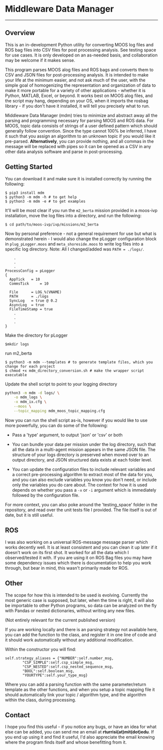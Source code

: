 # Middleware Data Manager

---

## Overview
This is an in-development Python utility for converting MOOS log files and ROS bag files into CSV files for post processing analysis. See testing space for use cases. It is only developed on an as-needed basis, and collaboration may be welcome if it makes sense. 

This program parses MOOS alog files and ROS bags and converts them to CSV and JSON files for post-processing analysis. It is intended to make your life at the minimum easier, and not ask much of the user, with the simple goal of homogenizing the representation and organization of data to make it more portable for a variety of other applications - whether it is Python, MATLAB, Excel, or beyond. It works best on MOOS alog files, and the script may hang, depending on your OS, when it imports the rosbag library - if you don't have it installed, it will tell you precisely what to run. 

Middleware Data Manager (mdm) tries to minimize and abstract away all the parsing and programming necessary for parsing MOOS and ROS data. For MOOS, topic data consists of strings of a user defined pattern which should generally follow convention. Since the type cannot 100% be inferred, I have it such that you assign an algorithm to an unknown topic if you would like it pre-parsed. __Alternatively__, you can provide nothing, and all commas in the message will be replaced with pipes so it can be opened as a CSV in any other data analysis software and parse in post-processing. 

## Getting Started
You can download it and make sure it is installed correctly by running the following: 
```
$ pip3 install mdm
$ python3 -m mdm -h # to get help
$ python3 -m mdm -e # to get examples
```

It'll will be most clear if you run the `m2_berta` mission provided in a moos-ivp installation, move the log files into a directory, and run the following: 

```
$ cd path/to/moos-ivp/ivp/missions/m2_berta
```

Now by personal preference - not a general requirement for use but what is demonstrated herein - I would also change the pLogger configuration block in `plug_pLogger.moos` and `meta_shoreside.moos` to write log files into a specific log directory. 
Note: All I changed/added was `PATH = ./logs/`. 

```
    .
    .
    .
ProcessConfig = pLogger
{
  AppTick 	= 10
  CommsTick 	= 10
  
  File		= LOG_%(VNAME)
  PATH		= ./logs
  SyncLog 	= true @ 0.2
  AsyncLog 	= true
  FileTimeStamp = true
    .
    .
    .
}
```

Make the directory for pLogger

```
$mkdir logs
```

run m2_berta

```
$ python3 -m mdm --templates # to generate template files, which you change for each project
$ chmod +x mdm_directory_conversion.sh # make the wrapper script executable
```

Update the shell script to point to your logging directory

``` bash
python3 -m mdm -d logs/ \
    -o mdm_logs \
    -x mdm_ix.cfg \
    --moos \
    --topic_mapping mdm_moos_topic_mapping.cfg 
```

Now you can run the shell script as-is, however if you would like to use more powerfully, you can do some of the following: 
- Pass a 'type' argument, to output 'json' or 'csv' or both

- You can bundle your data per mission under the log directory, such that all the data in a multi-agent mission appears in the same JSON file. The structure of your logs directory is preserved when moved over to an output directory, and JSON structured data exists at each folder level. 

- You can update the configuration files to include relevant variables and a correct pre-processing algorithm to extract most of the data for you, and you can also exclude variables you know you don't need, or include only the variables you do care about. The context for how it is used depends on whether you pass a `-x` or `-i` argument which is immediately followed by the configuration file. 

For more context, you can also poke around the 'testing_space' folder in the repository, and read over the unit tests file I provided. The file itself is out of date, but it is still useful. 

## ROS

I was also working on a universal ROS-message message parser which works decently well. It is at least consistent and you can clean it up later if it doesn't work on its first shot. It worked for all the data which I observed/tested it with. If you are using it on ROS Bag files you may have some dependency issues which there is documentation to help you work through, but bear in mind, this wasn't primarily made for ROS. 

## Other

The scope for how this is intended to be used is evolving. Currently the most generic case is supposed, but later, when the time is right, it will also be importable to other Python programs, so data can be analyzed on the fly with Pandas or nested dictionaries, without writing any new files. 

(Not entirely relevant for the current published version)

If you are working locally and there is an parsing strategy not available here, you can add the function to the class, and register it in one line of code and it should work automatically without any additional modification. 

Within the constructor you will find: 

```
self.strategy_aliases = {"NUMBER":self.number_msg,
        "CSP_SIMPLE":self.csp_simple_msg,
        "CSP_NESTED":self.csp_nested_sequence_msg,
        "BOOL":self.boolean_msg,
        "YOURTYPE":self.your_type_msg}
```

Where you can add a parsing function with the same parameter/return template as the other functions, and when you setup a topic mapping file it should automatically link your topic / algorithm type, and the algorithm within the class, during processing. 

## Contact
I hope you find this useful - if you notice any bugs, or have an idea for what else can be added, you can send me an email at **rturrisi(at)mit(dot)edu**. If you end up using it and find it useful, I'd also appreciate the email knowing where the program finds itself and whose benefitting from it. 
